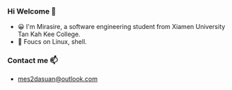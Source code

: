 ### Hi Welcome 👋

- 😀 I'm Mirasire, a software engineering student from Xiamen University Tan Kah Kee College.
- 💫 Foucs on Linux, shell.


### Contact me 📫 

  <!--- [mirasire.xyz](https://mirasire.xyz/about/)-->
  - <mes2dasuan@outlook.com>
